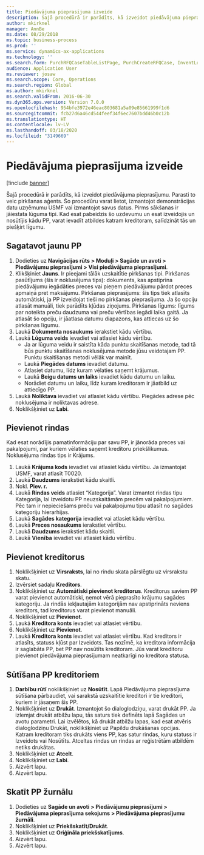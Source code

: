 ```yaml
---
title: Piedāvājuma pieprasījuma izveide
description: Šajā procedūrā ir parādīts, kā izveidot piedāvājuma pieprasījumu.
author: mkirknel
manager: AnnBe
ms.date: 08/29/2018
ms.topic: business-process
ms.prod: ''
ms.service: dynamics-ax-applications
ms.technology: ''
ms.search.form: PurchRFQCaseTableListPage, PurchCreateRFQCase, InventLocationIdLookup, PurchRFQCaseTable, InventItemIdLookupSimple, EcoResCategorySingleLookup, UnitOfMeasureLookup, PurchRFQEditLines, PurchRFQEditLinesPrintOptions, VendRFQJournal, SrsReportViewerForm
audience: Application User
ms.reviewer: josaw
ms.search.scope: Core, Operations
ms.search.region: Global
ms.author: mkirknel
ms.search.validFrom: 2016-06-30
ms.dyn365.ops.version: Version 7.0.0
ms.openlocfilehash: 954bfe3972e46eac803681a5a09e85661999f1d6
ms.sourcegitcommit: fcb27d6a46cd544feef34f6ec7607bdd46b0c12b
ms.translationtype: HT
ms.contentlocale: lv-LV
ms.lasthandoff: 03/18/2020
ms.locfileid: "3149669"
---
```

# <a name="create-a-request-for-quotation"></a>Piedāvājuma pieprasījuma izveide

[!include [banner](../../includes/banner.md)]

Šajā procedūrā ir parādīts, kā izveidot piedāvājuma pieprasījumu. Parasti to veic pirkšanas aģents. Šo procedūru varat lietot, izmantojot demonstrācijas datu uzņēmumu USMF vai izmantojot savus datus. Pirms sākšanas ir jāiestata lūguma tipi. Kad esat pabeidzis šo uzdevumu un esat izveidojis un nosūtījis kādu PP, varat ievadīt atbildes katram kreditoram, salīdzināt tās un piešķirt līgumu.


## <a name="prepare-a-new-rfq"></a>Sagatavot jaunu PP
1. Dodieties uz **Navigācijas rūts > Moduļi > Sagāde un avoti > Piedāvājumu pieprasījumi > Visi piedāvājuma pieprasījumi**.
2. Klikšķiniet **Jauns**.
    Ir pieejami tālāk uzskaitītie pirkšanas tipi. Pirkšanas pasūtījums (šis ir noklusējuma tips): dokuments, kas apstiprina piedāvājumu iegādāties preces vai pieņem piedāvājumu pārdot preces apmaiņā pret maksājumu. Pirkšanas pieprasījums: šis tips tiek atlasīts automātiski, ja PP izveidojat tieši no pirkšanas pieprasījuma. Ja šo opciju atlasāt manuāli, tiek parādīts kļūdas ziņojums. Pirkšanas līgums: līgums par noteikta preču daudzuma vai preču vērtības iegādi laika gaitā. Ja atlasāt šo opciju, ir jāatlasa datumu diapazons, kas attiecas uz šo pirkšanas līgumu.  
3. Laukā **Dokumenta nosaukums** ierakstiet kādu vērtību.
4. Laukā **Lūguma veids** ievadiet vai atlasiet kādu vērtību.
    + Ja ar lūguma veidu ir saistīta kāda punktu skaitīšanas metode, tad tā būs punktu skaitīšanas noklusējuma metode jūsu veidotajam PP. Punktu skaitīšanas metodi vēlāk var mainīt.  
    + Laukā **Piegādes datums** ievadiet datumu.  
    + Atlasiet datumu, līdz kuram vēlaties saņemt krājumus.  
    + Laukā **Beigu datums un laiks** ievadiet kādu datumu un laiku.  
    + Norādiet datumu un laiku, līdz kuram kreditoram ir jāatbild uz attiecīgo PP.  
5. Laukā **Noliktava** ievadiet vai atlasiet kādu vērtību. Piegādes adrese pēc noklusējuma ir noliktavas adrese.  
6. Noklikšķiniet uz **Labi**.

## <a name="add-lines"></a>Pievienot rindas

Kad esat norādījis pamatinformāciju par savu PP, ir jānorāda preces vai pakalpojumi, par kuriem vēlaties saņemt kreditoru priekšlikumus. Noklusējuma rindas tips ir Krājums.

1. Laukā **Krājuma kods** ievadiet vai atlasiet kādu vērtību. Ja izmantojat USMF, varat atlasīt T0020.  
2. Laukā **Daudzums** ierakstiet kādu skaitli.
3. Nokl. **Piev. r.**
4. Laukā **Rindas veids** atlasiet “Kategorija”. Varat izmantot rindas tipu Kategorija, lai izveidotu PP neuzskaitāmām precēm vai pakalpojumiem. Pēc tam ir nepieciešams preču vai pakalpojumu tipu atlasīt no sagādes kategoriju hierarhijas.  
5. Laukā **Sagādes kategorija** ievadiet vai atlasiet kādu vērtību.
6. Laukā **Preces nosaukums** ierakstiet vērtību.
7. Laukā **Daudzums** ierakstiet kādu skaitli.
8. Laukā **Vienība** ievadiet vai atlasiet kādu vērtību.

## <a name="add-vendors"></a>Pievienot kreditorus
1. Noklikšķiniet uz **Virsraksts**, lai no rindu skata pārslēgtu uz virsrakstu skatu. 
2. Izvērsiet sadaļu **Kreditors**.
3. Noklikšķiniet uz **Automātiski pievienot kreditorus**. Kreditorus saviem PP varat pievienot automātiski, ņemot vērā pieprasīto krājumu sagādes kategoriju. Ja rindās iekļautajām kategorijām nav apstiprināts neviens kreditors, tad kreditorus varat pievienot manuāli.  
4. Noklikšķiniet uz **Pievienot**.
5. Laukā **Kreditora konts** ievadiet vai atlasiet vērtību.
6. Noklikšķiniet uz **Pievienot**.
7. Laukā **Kreditora konts** ievadiet vai atlasiet vērtību. Kad kreditors ir atlasīts, statuss kļūst par Izveidots. Tas nozīmē, ka kreditora informācija ir saglabāta PP, bet PP nav nosūtīts kreditoram. Jūs varat kreditoru pievienot piedāvājuma pieprasījumam neatkarīgi no kreditora statusa.  

## <a name="send-the-rfq-to-vendors"></a>Sūtīšana PP kreditoriem
1. **Darbību rūtī** noklikšķiniet uz **Nosūtīt**. Lapā Piedāvājuma pieprasījuma sūtīšana pārbaudiet, vai sarakstā uzskaitītie kreditori ir tie kreditori, kuriem ir jāsaņem šis PP.  
2. Noklikšķiniet uz **Drukāt**. Izmantojot šo dialoglodziņu, varat drukāt PP. Ja izlemjat drukāt atbilžu lapu, tās saturs tiek definēts lapā Sagādes un avotu parametri. Lai izvēlētos, kā drukāt atbilžu lapas, kad esat atvēris dialoglodziņu Drukāt, noklikšķiniet uz Papildu drukāšanas opcijas. Katram kreditoram tiks drukāts viens PP, kas satur rindas, kuru statuss ir Izveidots vai Nosūtīts. Atceltas rindas un rindas ar reģistrētām atbildēm netiks drukātas.   
3. Noklikšķiniet uz **Atcelt**.
4. Noklikšķiniet uz **Labi**.
5. Aizvērt lapu.
6. Aizvērt lapu.

## <a name="view-the-rfq-journal"></a>Skatīt PP žurnālu
1. Dodieties uz **Sagāde un avoti > Piedāvājumu pieprasījumi > Piedāvājuma pieprasījuma sekojums > Piedāvājuma pieprasījumu žurnāli**.
2. Noklikšķiniet uz **Priekšskatīt/Drukāt**.
3. Noklikšķiniet uz **Oriģināla priekšskatījums**.
4. Aizvērt lapu.
5. Aizvērt lapu.

